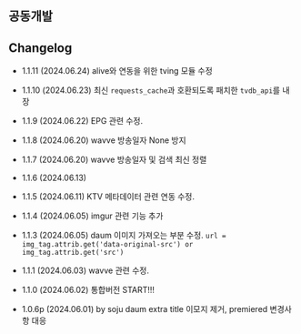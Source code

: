 ## 공동개발

## Changelog

- 1.1.11 (2024.06.24)
  alive와 연동을 위한 tving 모듈 수정

- 1.1.10 (2024.06.23)
  최신 `requests_cache`과 호환되도록 패치한 `tvdb_api`를 내장

- 1.1.9 (2024.06.22)
  EPG 관련 수정.

- 1.1.8 (2024.06.20)
  wavve 방송일자 None 방지

- 1.1.7 (2024.06.20)
  wavve 방송일자 및 검색 최신 정렬

- 1.1.6 (2024.06.13)

- 1.1.5 (2024.06.11)
  KTV 메타데이터 관련 연동 수정.

- 1.1.4 (2024.06.05)
  imgur 관련 기능 추가

- 1.1.3 (2024.06.05)
  daum 이미지 가져오는 부분 수정.
  ```url = img_tag.attrib.get('data-original-src') or img_tag.attrib.get('src')```

- 1.1.1 (2024.06.03)
  wavve 관련 수정.

- 1.1.0 (2024.06.02)
  통합버전 START!!!

- 1.0.6p (2024.06.01) by soju
  daum extra title 이모지 제거, premiered 변경사항 대응